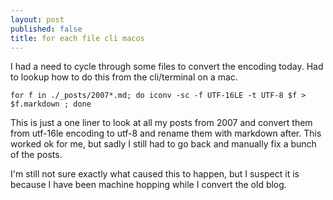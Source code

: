 ```yaml
---
layout: post
published: false
title: for each file cli macos
---
```

I had a need to cycle through some files to convert the encoding today. Had to lookup how to do this from the cli/terminal on a mac.

``` shell
for f in ./_posts/2007*.md; do iconv -sc -f UTF-16LE -t UTF-8 $f > $f.markdown ; done
```

This is just a one liner to look at all my posts from 2007 and convert them from utf-16le encoding to utf-8 and rename them with markdown after. This worked ok for me, but sadly I still had to go back and manually fix a bunch of the posts.

I'm still not sure exactly what caused this to happen, but I suspect it is because I have been machine hopping while I convert the old blog.
